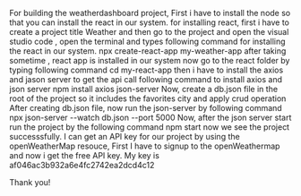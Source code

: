 For building the weatherdashboard project, First i have to install the node  so that you can install the react in our system.
for installing react, first i have to create a project title Weather and then go to the project and open the visual studio code , open the terminal and types following command for installing the react in our system.
npx create-react-app my-weather-app
 after taking sometime , react app is installed in our system now go to the react folder by typing following command
 cd my-react-app
  then i have to install the axios and jason server to get the api call 
  following command to install axios and json server 
  npm install axios json-server
  Now, create a db.json file in the root of the project so it includes the favorites city and apply crud operation
  After creating db.json file, now run the json-server by following command
  npx json-server --watch db.json --port 5000
Now, after the json server start run the project by the following command
npm start
now we see the project successsfully.
I can get an API key for our project by using the openWeatherMap resouce, First I have to signup to the openWeathermap and now i get the free API key.
My key is af046ac3b932a6e4fc2742ea2dcd4c12

Thank you!